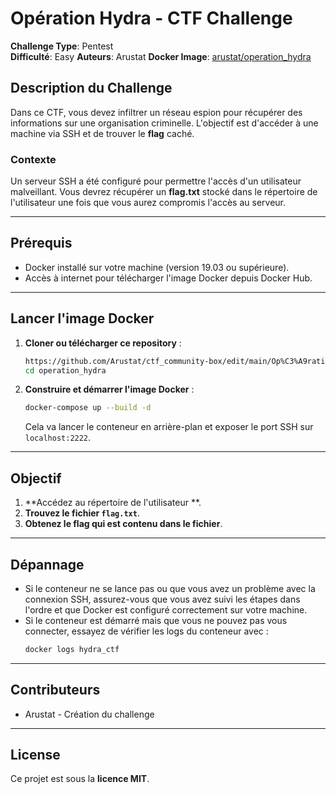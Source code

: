 # Opération Hydra - CTF Challenge

**Challenge Type**: Pentest  
**Difficulté**: Easy 
**Auteurs**: Arustat
**Docker Image**: [arustat/operation_hydra](https://hub.docker.com/r/arustat/operation_hydra)

## Description du Challenge

Dans ce CTF, vous devez infiltrer un réseau espion pour récupérer des informations sur une organisation criminelle. L'objectif est d'accéder à une machine via SSH et de trouver le **flag** caché.

### Contexte

Un serveur SSH a été configuré pour permettre l'accès d'un utilisateur malveillant. Vous devrez récupérer un **flag.txt** stocké dans le répertoire de l'utilisateur une fois que vous aurez compromis l'accès au serveur.

---

## Prérequis

- Docker installé sur votre machine (version 19.03 ou supérieure).
- Accès à internet pour télécharger l'image Docker depuis Docker Hub.

---

## Lancer l'image Docker

1. **Cloner ou télécharger ce repository** :
    ```bash
    https://github.com/Arustat/ctf_community-box/edit/main/Op%C3%A9ration_Hydra
    cd operation_hydra
    ```

2. **Construire et démarrer l'image Docker** :
    ```bash
    docker-compose up --build -d
    ```

    Cela va lancer le conteneur en arrière-plan et exposer le port SSH sur `localhost:2222`.

---

## Objectif

1. **Accédez au répertoire de l'utilisateur **.
2. **Trouvez le fichier `flag.txt`**.
3. **Obtenez le flag qui est contenu dans le fichier**. 

---

## Dépannage

- Si le conteneur ne se lance pas ou que vous avez un problème avec la connexion SSH, assurez-vous que vous avez suivi les étapes dans l'ordre et que Docker est configuré correctement sur votre machine.
- Si le conteneur est démarré mais que vous ne pouvez pas vous connecter, essayez de vérifier les logs du conteneur avec :
    ```bash
    docker logs hydra_ctf
    ```

---

## Contributeurs

- Arustat - Création du challenge

---

## License

Ce projet est sous la **licence MIT**.
